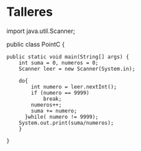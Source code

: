 # Talleres
import java.util.Scanner;

public class PointC {

	public static void main(String[] args) {
		int suma = 0, numeros = 0;
		Scanner leer = new Scanner(System.in);
		
		do{
			int numero = leer.nextInt();
			if (numero == 9999)
				break;
			numeros++;
			suma += numero;
		  }while( numero != 9999);
		System.out.print(suma/numeros);
		}
			
	}

